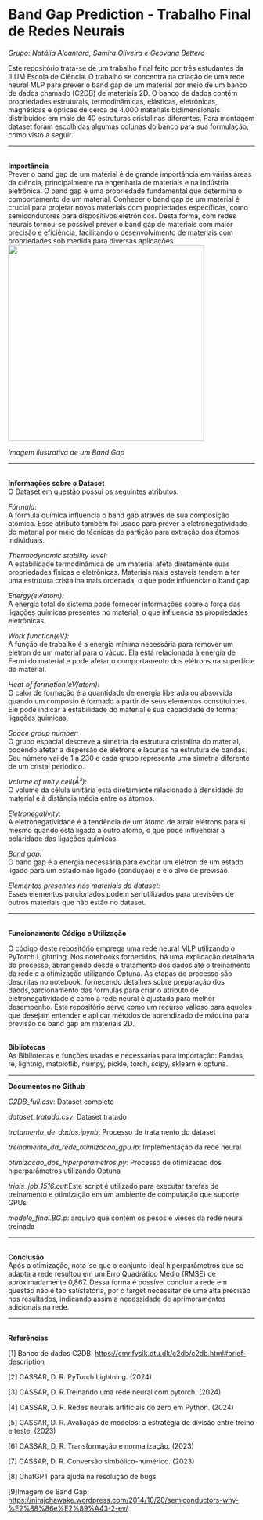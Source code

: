 # Band Gap Prediction - Trabalho Final de Redes Neurais
_Grupo: Natália Alcantara, Samira Oliveira e Geovana Bettero_

Este repositório trata-se de um trabalho final feito por três estudantes da ILUM Escola de Ciência. O trabalho se concentra na criação de uma rede neural MLP para prever o band gap de um material por meio de um banco de dados chamado (C2DB) de materiais 2D. O banco de dados contém propriedades estruturais, termodinâmicas, elásticas, eletrônicas, magnéticas e ópticas de cerca de 4.000 materiais bidimensionais distribuídos em mais de 40 estruturas cristalinas diferentes. Para montagem dataset foram escolhidas algumas colunas do banco para sua formulação, como visto a seguir.

<hr>
<b><br>Importância<br></b>
Prever o band gap de um material é de grande importância em várias áreas da ciência, principalmente na engenharia de materiais e na indústria eletrônica. O band gap é uma propriedade fundamental que determina o comportamento de um material. Conhecer o band gap de um material é crucial para projetar novos materiais com propriedades específicas, como semicondutores para dispositivos eletrônicos. Desta forma, com redes neurais tornou-se possível prever o band gap de materiais com maior precisão e eficiência, facilitando o desenvolvimento de materiais com propriedades sob medida para diversas aplicações.


<img src="https://nirajchawake.wordpress.com/wp-content/uploads/2014/10/picture1.png" width="400">
    <p><i>Imagem ilustrativa de um Band Gap</i></p>

<hr>
<b><br>Informações sobre o Dataset<br></b>
O Dataset em questão possui os seguintes atributos:


_Fórmula:_<br>A fórmula química  influencia o band gap através de sua composição atômica. Esse atributo também foi usado para prever a eletronegatividade do material por meio de técnicas de partição para extração dos átomos individuais. 

_Thermodynamic stability level:_<br>  A estabilidade termodinâmica de um material afeta diretamente suas propriedades físicas e eletrônicas. Materiais mais estáveis tendem a ter uma estrutura cristalina mais ordenada, o que pode influenciar o band gap.

_Energy(ev/atom):_<br>  A energia total do sistema  pode fornecer informações sobre a força das ligações químicas presentes no material, o que influencia as propriedades eletrônicas.

_Work function(eV):_<br> A função de trabalho é a energia mínima necessária para remover um elétron de um material para o vácuo. Ela está  relacionada à energia de Fermi do material e pode afetar o comportamento dos elétrons na superfície do material.

_Heat of formation(eV/atom):_<br> O calor de formação é a quantidade de energia liberada ou absorvida quando um composto é formado a partir de seus elementos constituintes. Ele pode indicar a estabilidade do material e sua capacidade de formar ligações químicas.

_Space group number:_<br>  O grupo espacial descreve a simetria da estrutura cristalina do material, podendo afetar a dispersão de elétrons e lacunas na estrutura de bandas. Seu número vai de 1 a 230 e cada grupo representa uma simetria diferente de um cristal periódico.

_Volume of unity cell(Å³):_<br> O volume da célula unitária está diretamente relacionado à densidade do material e à distância média entre os átomos.

_Eletronegativity:_<br> A eletronegatividade é a tendência de um átomo de atrair elétrons para si mesmo quando está ligado a outro átomo, o que pode influenciar a polaridade das ligações químicas.

_Band gap:_<br> O band gap é a energia necessária para excitar um elétron de um estado ligado para um estado não ligado (condução) e é o alvo de previsão.

_Elementos presentes nos materiais do dataset:_<br> Esses elementos parcionados podem ser utilizados para previsões de outros materiais que não estão no dataset.

<hr>
<b><br> Funcionamento Código e Utilização <br></b>

O código deste repositório emprega uma rede neural MLP utilizando o PyTorch Lightning. Nos notebooks fornecidos, há uma explicação detalhada do processo, abrangendo desde o tratamento dos dados até o treinamento da rede e a otimização utilizando Optuna. As etapas do processo são descritas no notebook, fornecendo detalhes sobre preparação dos daods,parcionamento das fórmulas para criar o atributo de eletronegatividade e como a rede neural é ajustada para melhor desempenho. Este repositório serve como um recurso valioso para aqueles que desejam entender e aplicar métodos de aprendizado de máquina para previsão de band gap em materiais 2D.

<b><br>Bibliotecas<br></b>
As Bibliotecas e funções usadas e necessárias para importação: Pandas, re, lightnig, matplotlib, numpy, pickle, torch, scipy, sklearn e optuna.  

<hr>

<b>Documentos no Github<br></b>

_C2DB_full.csv_: Dataset completo

_dataset_tratado.csv_: Dataset tratado

_tratamento_de_dados.ipynb_: Processo de tratamento do dataset

_treinamento_da_rede_otimizacao_gpu.ip_: Implementação da rede neural

_otimizacao_dos_hiperparametros.py_: Processo de otimizacao dos hiperparâmetros utilizando Optuna

_trials_job_1516.out_:Este script é utilizado para executar tarefas de treinamento e otimização em um ambiente de computação que suporte GPUs 

_modelo_final.BG.p_: arquivo que contém os pesos e vieses da rede neural treinada


<hr>
<b><br>Conclusão<br></b>
Após a otimização, nota-se que o conjunto ideal hiperparâmetros que se adapta a rede resultou em um Erro Quadrático Médio (RMSE) de aproximadamente 0,867. Dessa forma é possível concluir a rede em questão não é tão satisfatória, por o target necessitar de uma alta precisão nos resultados, indicando assim a necessidade de aprimoramentos adicionais na rede. 

<hr>
<b><br>Referências<br></b>

[1] Banco de dados C2DB: https://cmr.fysik.dtu.dk/c2db/c2db.html#brief-description 

[2] CASSAR, D. R. PyTorch Lightning. (2024)

[3] CASSAR, D. R.Treinando uma rede neural com pytorch. (2024)

[4] CASSAR, D. R. Redes neurais artificiais do zero em Python. (2024)

[5] CASSAR, D. R. Avaliação de modelos: a estratégia de divisão entre treino e teste. (2023)

[6] CASSAR, D. R. Transformação e normalização. (2023)

[7] CASSAR, D. R. Conversão simbólico-numérico. (2023)

[8] ChatGPT para ajuda na resolução de bugs

[9]Imagem de Band Gap: https://nirajchawake.wordpress.com/2014/10/20/semiconductors-why-%E2%88%86e%E2%89%A43-2-ev/

